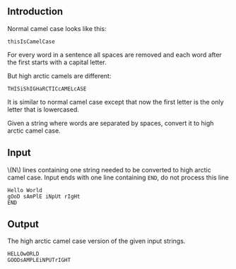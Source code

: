 ## Introduction

Normal camel case looks like this:
```
thisIsCamelCase
```
For every word in a sentence all spaces are removed and each word after the first starts with a capital letter.

But high arctic camels are different:
```
THISiShIGHaRCTICcAMELcASE
```
It is similar to normal camel case except that now the first letter is the only letter that is lowercased.

Given a string where words are separated by spaces, convert it to high arctic camel case.

## Input
\\(N\\) lines containing one string needed to be converted to high arctic camel case. Input ends with one line containing `END`, do not process this line

```
Hello World
gOoD sAmPlE iNpUt rIgHt
END
```

## Output
The high arctic camel case version of the given input strings.

```
HELLOwORLD
GOODsAMPLEiNPUTrIGHT
```